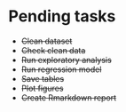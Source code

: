 # Pending tasks

- ~~Clean dataset~~
- ~~Check clean data~~
- ~~Run exploratory analysis~~
- ~~Run regression model~~
- ~~Save tables~~
- ~~Plot figures~~
- ~~Create Rmarkdown report~~



